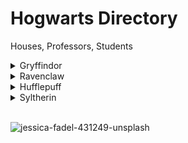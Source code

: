 # Hogwarts Directory

Houses, Professors, Students

<details> <summary>Gryffindor</summary>

- Founder 
    - Godric Gryffindor
- Headmaster
    - Albus Dumbledore
- Head of House
    - Professor McGonagall: Teaches Transfiguration
- Professors of Note
    - Rubeus Hagrid: Teaches Care of Magical Creatures
    - Remus Lupin: Taught Defense Against the Dark Arts
</details>

<details> <summary>Ravenclaw</summary>

- Founder
    - Rowena Ravenclaw
- Headmaster
    - Fortescue
- Head of House
    - Professor Flitwick: Teaches Charms
- Professors of Note
    - Quirinus Quirrell: Taught Defense Against the Dark Arts
    - Sybill Trelawney: Teaches Divination
    - Gilderoy Lockhart: Taught Defense Against the Dark Arts
</details>

<details> <summary>Hufflepuff</summary>

- Founder
    - Helga Hufflepuff
- Headmaster
    - Armando Dippet
- Head of House
    - Professor Sprout: Teaches Herbology
- Professors of Note
    - Cuthbert Binns: Teaches History of Magic
</details>

<details> <summary>Syltherin</summary>

- Founder
    - Salazar Slytherin
- Headmaster
    - Phineas Nigellus Black
- Head of House
    - Professor Snape: Teaches Potions
- Professors of Note
    - Dolores Umbridge: Taught Defence Against the Dark Arts
    - Horace Slughorn: Taught Potions
</details>
</br>

![jessica-fadel-431249-unsplash](https://user-images.githubusercontent.com/42652171/46490380-7b8f1d80-c7cd-11e8-928c-817fe5c91f7b.jpg)

